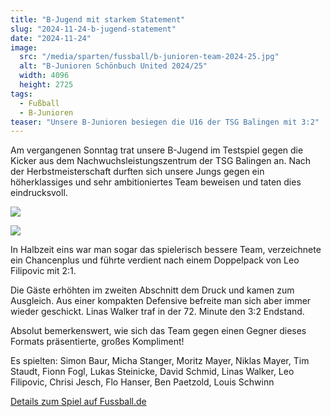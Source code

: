 ```yaml
---
title: "B-Jugend mit starkem Statement"
slug: "2024-11-24-b-jugend-statement"
date: "2024-11-24"
image:
  src: "/media/sparten/fussball/b-junioren-team-2024-25.jpg"
  alt: "B-Junioren Schönbuch United 2024/25"
  width: 4096
  height: 2725
tags:
  - Fußball
  - B-Junioren
teaser: "Unsere B-Junioren besiegen die U16 der TSG Balingen mit 3:2"    
---
```

Am vergangenen Sonntag trat unsere B-Jugend im Testspiel gegen die Kicker aus dem Nachwuchsleistungszentrum der TSG
Balingen an. Nach der Herbstmeisterschaft durften sich unsere Jungs gegen ein höherklassiges und sehr ambitioniertes
Team beweisen und taten dies eindrucksvoll.

![](/media/2024/2024-11-24-spielbericht-b-jugend-1.jpg)

![](/media/2024/2024-11-24-spielbericht-b-jugend-2.jpg)

In Halbzeit eins war man sogar das spielerisch bessere Team, verzeichnete ein Chancenplus und führte verdient nach einem
Doppelpack von Leo Filipovic mit 2:1.

Die Gäste erhöhten im zweiten Abschnitt dem Druck und kamen zum Ausgleich. Aus einer kompakten Defensive befreite man
sich aber immer wieder geschickt. Linas Walker traf in der 72. Minute den 3:2 Endstand.

Absolut bemerkenswert, wie sich das Team gegen einen Gegner dieses Formats präsentierte, großes Kompliment!

Es spielten: Simon Baur, Micha Stanger, Moritz Mayer, Niklas Mayer, Tim Staudt, Fionn Fogl, Lukas Steinicke, David
Schmid, Linas Walker, Leo Filipovic, Chrisi Jesch, Flo Hanser, Ben Paetzold, Louis Schwinn

[Details zum Spiel auf Fussball.de](https://www.fussball.de/spiel/-/spiel/02R2KTBUFG000000VS5489B3VVDI574D)
